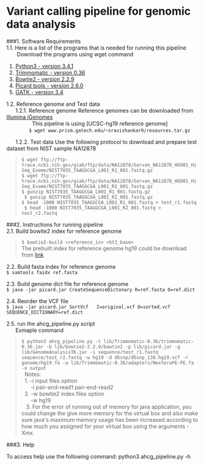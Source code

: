 # Variant calling pipeline for genomic data analysis

###1. Software Requirements  
1.1. Here is a list of the programs that is needed for running this pipeline  
   &nbsp;&nbsp;&nbsp;&nbsp;&nbsp;&nbsp; Download the programs using wget command

  1. [Python3 - version 3.4.1](https://www.python.org/download/releases/3.4.1/)
  2. [Trimmomatic - version 0.36](http://www.usadellab.org/cms/uploads/supplementary/Trimmomatic/Trimmomatic-0.36.zip)
  3. [Bowtie2 - version 2.2.9](https://sourceforge.net/projects/bowtie-bio/files/bowtie2/2.2.9/)
  4. [Picard tools - version 2.6.0](https://github.com/broadinstitute/picard/releases/download/2.6.0/picard.jar)
  5. [GATK - version 3.4](https://software.broadinstitute.org/gatk/download/)  

1.2. Reference genome and Test data  
&nbsp;&nbsp;&nbsp;&nbsp;&nbsp;&nbsp;1.2.1. Reference genome
  Reference genomes can be downloaded from [Illumina iGenomes](http://support.illumina.com/sequencing/sequencing_software/igenome.html)  
 &nbsp;&nbsp;&nbsp;&nbsp;&nbsp;&nbsp;&nbsp;&nbsp;&nbsp;&nbsp;&nbsp;&nbsp;&nbsp;&nbsp;&nbsp;&nbsp;&nbsp;This pipeline is using [UCSC-hg19 reference genome]    
&nbsp;&nbsp;&nbsp;&nbsp;&nbsp;&nbsp;&nbsp;&nbsp;&nbsp;&nbsp;&nbsp;&nbsp;&nbsp;&nbsp;&nbsp;`$ wget www.prism.gatech.edu/~sravishankar9/resources.tar.gz`

&nbsp;&nbsp;&nbsp;&nbsp;&nbsp;&nbsp;1.2.2. Test data
  Use the following protocol to download and prepare test dataset from NIST sample NA12878  

 >`$ wget ftp://ftp-trace.ncbi.nih.gov/giab/ftp/data/NA12878/Garvan_NA12878_HG001_HiSeq_Exome/NIST7035_TAAGGCGA_L001_R1_001.fastq.gz`  
  `$ wget ftp://ftp-trace.ncbi.nih.gov/giab/ftp/data/NA12878/Garvan_NA12878_HG001_HiSeq_Exome/NIST7035_TAAGGCGA_L001_R2_001.fastq.gz`  
  `$ gunzip NIST7035_TAAGGCGA_L001_R1_001.fastq.gz`  
 ` $ gunzip NIST7035_TAAGGCGA_L001_R2_001.fastq.gz`  
  `$ head -1000 NIST7035_TAAGGCGA_L001_R1_001.fastq > test_r1.fastq`  
 ` $ head -1000 NIST7035_TAAGGCGA_L001_R2_001.fastq > test_r2.fastq`

###2. Instructions for running pipeline  
2.1. Build bowite2 index for reference genome  
 >`$ bowtie2-build <reference_in> <bt2_base>`  
    The prebuilt index for reference genome hg19 could be download from [link](ftp://ftp.ccb.jhu.edu/pub/data/bowtie2_indexes/hg19.zip)  

2.2. Build fasta index for reference genome  
   `$ samtools faidx ref.fasta`

2.3. Build genome dict file for reference genome  
   `$ java -jar picard.jar CreateSequenceDictonary R=ref.fasta O=ref.dict`

2.4. Reorder the VCF file  
   `$ java -jar picard.jar SortVcf   I=original.vcf O=sorted.vcf SEQUENCE_DICTIONARY=ref.dict`

2.5. run the ahcg_pipeline.py script  
   &nbsp;&nbsp;&nbsp;&nbsp;&nbsp;&nbsp;Exmaple command  
   > `$ python3 ahcg_pipeline.py -t lib/Trimmomatic-0.36/trimmomatic-0.36.jar -b lib/bowtie2-2.2.9/bowtie2 -p lib/picard.jar -g lib/GenomeAnalysisTK.jar -i sequence/test_r1.fastq sequence/test_r2.fastq -w hg19 -d dbsnp/dbsnp_138.hg19.vcf -r genome/hg19.fa -a lib/Trimmomatic-0.36/adapters/NexteraPE-PE.fa -o output`   
   &nbsp;&nbsp;Notes:   
     &nbsp;&nbsp;1. -i input files option  
       &nbsp;&nbsp;&nbsp;&nbsp;&nbsp; -i pair-end-read1 pair-end-read2  
     &nbsp;&nbsp;2. -w bowtie2 index files option  
       &nbsp;&nbsp;&nbsp;&nbsp;&nbsp; -w hg19  
    &nbsp;&nbsp; 3. For the error of running out of memory for java application, you could change the give more memory for the virtual box and also make sure java's maximum memory usage has been increased according to how much you assigned for your virtual box using the arguments -Xmx<memory>.


###3. Help

To access help use the following command:
python3 ahcg_pipeline.py -h
